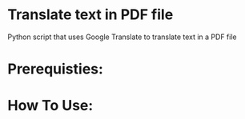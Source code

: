 # Translate text in PDF file

Python script that uses Google Translate to translate text in a PDF file


# Prerequisties:


# How To Use:



